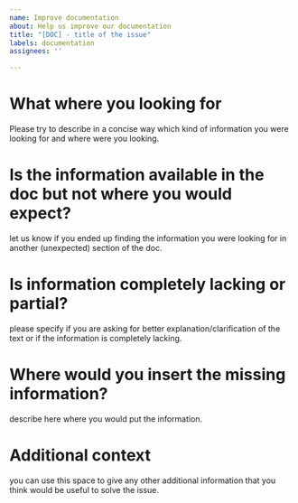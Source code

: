 ```yaml
---
name: Improve documentation
about: Help us improve our documentation
title: "[DOC] - title of the issue"
labels: documentation
assignees: ''

---
```


# What where you looking for
Please try to describe in a concise way which kind of information you were looking for and where were you looking.

# Is the information available in the doc but not where you would expect?
let us know if you ended up finding the information you were looking for in another (unexpected) section of the doc.

# Is information completely lacking or partial?
please specify if you are asking for better explanation/clarification of the text or if the information is completely lacking.

# Where would you insert the missing information?
describe here where you would put the information.

# Additional context
you can use this space to give any other additional information that you think would be useful to solve the issue.
